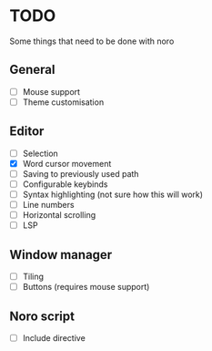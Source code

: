 # TODO
Some things that need to be done with noro

## General
- [ ] Mouse support
- [ ] Theme customisation

## Editor
- [ ] Selection
- [X] Word cursor movement
- [ ] Saving to previously used path
- [ ] Configurable keybinds
- [ ] Syntax highlighting (not sure how this will work)
- [ ] Line numbers
- [ ] Horizontal scrolling
- [ ] LSP

## Window manager
- [ ] Tiling
- [ ] Buttons (requires mouse support)

## Noro script
- [ ] Include directive
